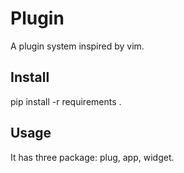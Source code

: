 # Plugin

A plugin system inspired by vim.

## Install

pip install -r requirements .

## Usage

It has three package: plug, app, widget.
